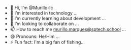 - 👋 Hi, I’m @Murillo-lc
- 👀 I’m interested in technology ...
- 🌱 I’m currently learning about development ...
- 💞️ I’m looking to collaborate on ...
- 📫 How to reach me murillo.marques@sptech.school ...
- 😄 Pronouns: He/Him ...
- ⚡ Fun fact: I'm a big fan of fishing...

<!---
Murillo-lc/Murillo-lc is a ✨ special ✨ repository because its `README.md` (this file) appears on your GitHub profile.
You can click the Preview link to take a look at your changes.
--->
